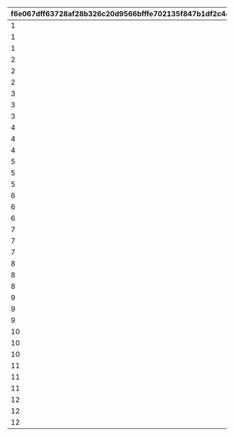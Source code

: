 |f6e067dff63728af28b326c20d9566bfffe702135f847b1df2c4499253230789|7c8738d2b151020d3dbddf55f2aad047ea133eb88c910e90a866d00287f01589|6d819b34f4b1e017b7a866b902b22cf758d83d5cfb3d13a019b8aaae06d370eb|08115d0245e96140a95c6c49e868ee96f145fcc991d82ccb97220f28f6c705d9|2f3e38472d228bd6247d04fd31da6ad3a3ae4028a08af9f0a8feaaf04b4b9d2d|7c4c5b2296f5f076d3213d019c5e2862dc98b4f9b576192236e8bfb1a5dfcf52|
| --- | --- | --- | --- | --- | --- |
|1|26202|1|2|50000|50000|
|1|90013|2|2|10|10|
|1|26203|3|2|1|0|
|2|26202|4|2|55000|55000|
|2|90013|5|2|10|10|
|2|26203|6|2|1|0|
|3|26202|7|2|60000|60000|
|3|90013|8|2|10|10|
|3|26203|9|2|1|0|
|4|26202|10|2|65000|65000|
|4|90013|11|2|10|10|
|4|26203|12|2|1|0|
|5|26202|13|2|70000|70000|
|5|90013|14|2|10|10|
|5|26203|15|2|1|0|
|6|26202|16|2|75000|75000|
|6|90013|17|2|10|10|
|6|26203|18|2|1|0|
|7|26202|19|2|80000|80000|
|7|90013|20|2|10|10|
|7|26203|21|2|1|0|
|8|26202|22|2|85000|85000|
|8|90013|23|2|10|10|
|8|26203|24|2|1|0|
|9|26202|25|2|90000|90000|
|9|90013|26|2|20|20|
|9|26203|27|2|1|0|
|10|26202|28|2|95000|95000|
|10|90013|29|2|20|20|
|10|26203|30|2|1|0|
|11|26202|31|2|100000|100000|
|11|90013|32|2|20|20|
|11|26203|33|2|1|0|
|12|26202|34|2|105000|105000|
|12|90013|35|2|20|20|
|12|26203|36|2|1|0|